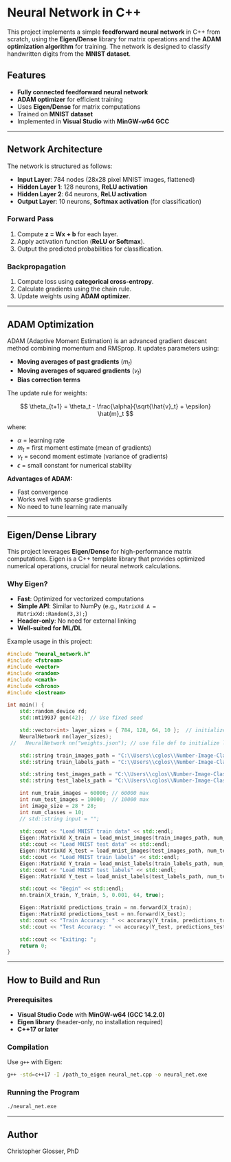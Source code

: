 # Neural Network in C++

This project implements a simple **feedforward neural network** in C++ from scratch, using the **Eigen/Dense** library for matrix operations and the **ADAM optimization algorithm** for training. The network is designed to classify handwritten digits from the **MNIST dataset**.

## Features
- **Fully connected feedforward neural network**
- **ADAM optimizer** for efficient training
- Uses **Eigen/Dense** for matrix computations
- Trained on **MNIST dataset**
- Implemented in **Visual Studio** with **MinGW-w64 GCC**

---

## Network Architecture
The network is structured as follows:

- **Input Layer**: 784 nodes (28x28 pixel MNIST images, flattened)
- **Hidden Layer 1**: 128 neurons, **ReLU activation**
- **Hidden Layer 2**: 64 neurons, **ReLU activation**
- **Output Layer**: 10 neurons, **Softmax activation** (for classification)

### Forward Pass
1. Compute **z = Wx + b** for each layer.
2. Apply activation function (**ReLU or Softmax**).
3. Output the predicted probabilities for classification.

### Backpropagation
1. Compute loss using **categorical cross-entropy**.
2. Calculate gradients using the chain rule.
3. Update weights using **ADAM optimizer**.

---

## ADAM Optimization
ADAM (Adaptive Moment Estimation) is an advanced gradient descent method combining momentum and RMSprop. It updates parameters using:

- **Moving averages of past gradients** ($m_t$)
- **Moving averages of squared gradients** ($v_t$)
- **Bias correction terms**

The update rule for weights:

$$ \theta_{t+1} = \theta_t - \frac{\alpha}{\sqrt{\hat{v}_t} + \epsilon} \hat{m}_t $$

where:
- $\alpha$ = learning rate
- $m_t$ = first moment estimate (mean of gradients)
- $v_t$ = second moment estimate (variance of gradients)
- $\epsilon$ = small constant for numerical stability

**Advantages of ADAM:**
- Fast convergence
- Works well with sparse gradients
- No need to tune learning rate manually

---

## Eigen/Dense Library
This project leverages **Eigen/Dense** for high-performance matrix computations. Eigen is a C++ template library that provides optimized numerical operations, crucial for neural network calculations.

### Why Eigen?
- **Fast**: Optimized for vectorized computations
- **Simple API**: Similar to NumPy (e.g., `MatrixXd A = MatrixXd::Random(3,3);`)
- **Header-only**: No need for external linking
- **Well-suited for ML/DL**

Example usage in this project:
```cpp
#include "neural_network.h"
#include <fstream>
#include <vector>
#include <random>
#include <cmath>
#include <chrono>
#include <iostream>

int main() {
    std::random_device rd;
    std::mt19937 gen(42);  // Use fixed seed

    std::vector<int> layer_sizes = { 784, 128, 64, 10 };  // initialize layers 
    NeuralNetwork nn(layer_sizes);
 //   NeuralNetwork nn("weights.json"); // use file def to initialize layers

    std::string train_images_path = "C:\\Users\\cglos\\Number-Image-Classifier\\data\\MNIST\\raw\\train-images-idx3-ubyte";
    std::string train_labels_path = "C:\\Users\\cglos\\Number-Image-Classifier\\data\\MNIST\\raw\\train-labels-idx1-ubyte";

    std::string test_images_path = "C:\\Users\\cglos\\Number-Image-Classifier\\data\\MNIST\\raw\\t10k-images-idx3-ubyte";
    std::string test_labels_path = "C:\\Users\\cglos\\Number-Image-Classifier\\data\\MNIST\\raw\\t10k-labels-idx1-ubyte";

    int num_train_images = 60000; // 60000 max
    int num_test_images = 10000;  // 10000 max
    int image_size = 28 * 28;
    int num_classes = 10;
    // std::string input = "";
    
    std::cout << "Load MNIST train data" << std::endl;
    Eigen::MatrixXd X_train = load_mnist_images(train_images_path, num_train_images, image_size);
    std::cout << "Load MNIST test data" << std::endl;
    Eigen::MatrixXd X_test = load_mnist_images(test_images_path, num_test_images, image_size);
    std::cout << "Load MNIST train labels" << std::endl;
    Eigen::MatrixXd Y_train = load_mnist_labels(train_labels_path, num_train_images, num_classes);
    std::cout << "Load MNIST test labels" << std::endl;
    Eigen::MatrixXd Y_test = load_mnist_labels(test_labels_path, num_test_images, num_classes);

    std::cout << "Begin" << std::endl;
    nn.train(X_train, Y_train, 5, 0.001, 64, true);

    Eigen::MatrixXd predictions_train = nn.forward(X_train);
    Eigen::MatrixXd predictions_test = nn.forward(X_test);
    std::cout << "Train Accuracy: " << accuracy(Y_train, predictions_train) << std::endl;
    std::cout << "Test Accuracy: " << accuracy(Y_test, predictions_test) << std::endl;

    std::cout << "Exiting: ";
    return 0;
}
```

---

## How to Build and Run
### Prerequisites
- **Visual Studio Code** with **MinGW-w64 (GCC 14.2.0)**
- **Eigen library** (header-only, no installation required)
- **C++17 or later**

### Compilation
Use `g++` with Eigen:
```sh
g++ -std=c++17 -I /path_to_eigen neural_net.cpp -o neural_net.exe
```

### Running the Program
```sh
./neural_net.exe
```

---

## Author
Christopher Glosser, PhD


